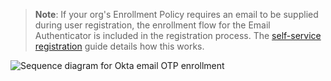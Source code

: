 
> **Note**: If your org's Enrollment Policy requires an email to be supplied during user registration, the enrollment flow for the Email Authenticator is included in the registration process. The [self-service registration](https://developer.okta.com/docs/guides/oie-embedded-sdk-use-case-self-reg/aspnet/main/#summary-of-steps) guide details how this works.

<div class="full">

![Sequence diagram for Okta email OTP enrollment](/img/authenticators/java-authenticators-email-enrollment-with-otp-flow-diagram.png)

</div>

